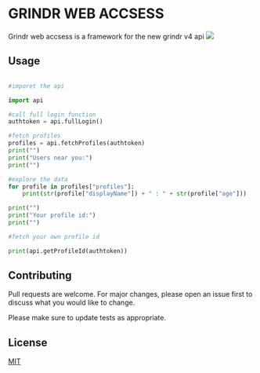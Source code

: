 # GRINDR WEB ACCSESS

Grindr web accsess is a framework for the new grindr v4 api
![](https://i.imgur.com/6SGvLxS.png)

## Usage

```python

#imporet the api

import api

#call full login function
authtoken = api.fullLogin()

#fetch profiles
profiles = api.fetchProfiles(authtoken)
print("")
print("Users near you:")
print("")

#explore the data
for profile in profiles["profiles"]:
    print(str(profile["displayName"]) + " : " + str(profile["age"]))

print("")
print("Your profile id:")
print("")

#fetch your own profile id

print(api.getProfileId(authtoken))

```

## Contributing
Pull requests are welcome. For major changes, please open an issue first to discuss what you would like to change.

Please make sure to update tests as appropriate.

## License
[MIT](https://choosealicense.com/licenses/mit/)